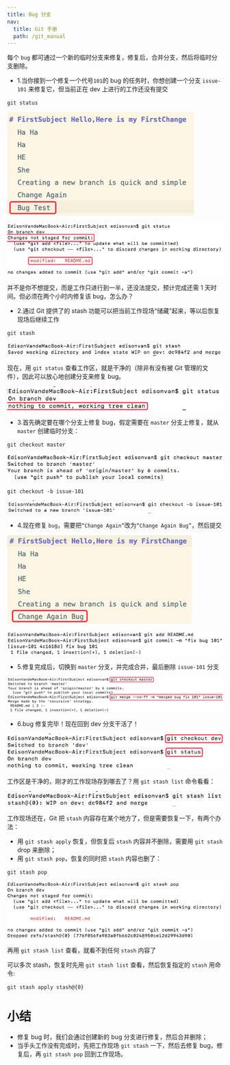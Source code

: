 ```yaml
---
title: Bug 分支
nav:
  title: Git 手册
  path: /git_manual
---
```


每个 `bug` 都可通过一个新的临时分支来修复，修复后，合并分支，然后将临时分支删除。

- 1.当你接到一个修复一个代号`101`的 bug 的任务时，你想创建一个分支 `issue-101` 来修复它，但当前正在 dev 上进行的工作还没有提交

```
git status
```

![12-1](../../assets/12-1.png)

![12-2](../../assets/12-2.png)

并不是你不想提交，而是工作只进行到一半，还没法提交，预计完成还需 1 天时间。但必须在两个小时内修复该 bug，怎么办？

- 2.通过 Git 提供了的 stash 功能可以把当前工作现场“储藏”起来，等以后恢复现场后继续工作

```
git stash
```

![12-3](../../assets/12-3.png)

现在，用 `git status` 查看工作区，就是干净的（除非有没有被 Git 管理的文件），因此可以放心地创建分支来修复 bug。

![12-4](../../assets/12-4.png)

- 3.首先确定要在哪个分支上修复 bug，假定需要在 `master` 分支上修复，就从 `master` 创建临时分支：

```
git checkout master
```

![12-5](../../assets/12-5.png)

```
git checkout -b issue-101
```

![12-6](../../assets/12-6.png)

- 4.现在修复 `bug`，需要把`“Change Again”`改为`“Change Again Bug”`，然后提交

![12-7](../../assets/12-7.png)

![12-8](../../assets/12-8.png)

- 5.修复完成后，切换到 `master` 分支，并完成合并，最后删除 `issue-101` 分支

![12-9](../../assets/12-9.png)

- 6.bug 修复完毕！现在回到 dev 分支干活了！

![12-10](../../assets/12-10.png)

工作区是干净的，刚才的工作现场存到哪去了？用 `git stash list` 命令看看：

![12-11](../../assets/12-11.png)

工作现场还在，Git 把 `stash` 内容存在某个地方了，但是需要恢复一下，有两个办法：

- 用 `git stash apply` 恢复，但恢复后 `stash` 内容并不删除，需要用 `git stash` drop 来删除；
- 用 `git stash pop`，恢复的同时把 `stash` 内容也删了：

```
git stash pop
```

![12-12](../../assets/12-12.png)

再用 `git stash list` 查看，就看不到任何 `stash` 内容了

可以多次 stash，恢复时先用 `git stash list` 查看，然后恢复指定的 `stash`
用命令:

```
git stash apply stash@{0}
```

# 小结

- 修复 bug 时，我们会通过创建新的 bug 分支进行修复，然后合并删除；
- 当手头工作没有完成时，先把工作现场 `git stash` 一下，然后去修复 bug，修复后，再 `git stash pop` 回到工作现场。
